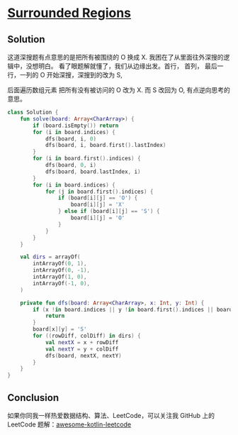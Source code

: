# [Surrounded Regions][title]

## Solution
这道深搜题有点意思的是把所有被围绕的 O 换成 X. 我困在了从里面往外深搜的逻辑中，没想明白。
看了眼题解就懂了，我们从边缘出发。首行， 首列， 最后一行，一列的 O 开始深搜，深搜到的改为 S, 

后面遍历数组元素 把所有没有被访问的 O 改为 X. 而 S 改回为 O, 有点逆向思考的意思。

```kotlin
class Solution {
    fun solve(board: Array<CharArray>) {
        if (board.isEmpty()) return
        for (i in board.indices) {
            dfs(board, i, 0)
            dfs(board, i, board.first().lastIndex)
        }
        for (i in board.first().indices) {
            dfs(board, 0, i)
            dfs(board, board.lastIndex, i)
        }
        for (i in board.indices) {
            for (j in board.first().indices) {
                if (board[i][j] == 'O') {
                    board[i][j] = 'X'
                } else if (board[i][j] == 'S') {
                    board[i][j] = 'O'
                }
            }
        }
    }

    val dirs = arrayOf(
        intArrayOf(0, 1),
        intArrayOf(0, -1),
        intArrayOf(1, 0),
        intArrayOf(-1, 0),
    )

    private fun dfs(board: Array<CharArray>, x: Int, y: Int) {
        if (x !in board.indices || y !in board.first().indices || board[x][y] != 'O') {
            return
        }
        board[x][y] = 'S'
        for ((rowDiff, colDiff) in dirs) {
            val nextX = x + rowDiff
            val nextY = y + colDiff
            dfs(board, nextX, nextY)
        }
    }
}
```

## Conclusion
如果你同我一样热爱数据结构、算法、LeetCode，可以关注我 GitHub 上的 LeetCode 题解：[awesome-kotlin-leetcode][akl]

[title]: https://leetcode.cn/problems/surrounded-regions/description/?envType=study-plan-v2&envId=top-interview-150
[akl]: https://github.com/NightXlt/awesome-kotlin-leetcode
